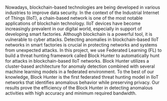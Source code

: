Nowadays, blockchain-based technologies are being developed in various industries to improve data security. In the context of the Industrial Internet of Things (IIoT), a chain-based network is one of the most notable applications of blockchain technology. IIoT devices have become increasingly prevalent in our digital world, especially in support of developing smart factories. Although blockchain is a powerful tool, it is vulnerable to cyber attacks. Detecting anomalies in blockchain-based IIoT networks in smart factories is crucial in protecting networks and systems from unexpected attacks. In this project, we use Federated Learning (FL) to build a threat hunting framework called Block Hunter to automatically hunt for attacks in blockchain-based IIoT networks. Block Hunter utilizes a cluster-based architecture for anomaly detection combined with several machine learning models in a federated environment. To the best of our knowledge, Block Hunter is the first federated threat hunting model in IIoT networks that identifies anomalous behavior while preserving privacy. Our results prove the efficiency of the Block Hunter in  detecting anomalous activities with high accuracy and minimum required bandwidth.








